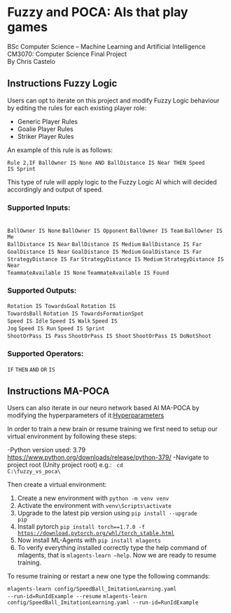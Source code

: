 # Fuzzy and POCA: AIs that play games
BSc Computer Science – Machine Learning and Artificial Intelligence
<br>CM3070: Computer Science Final Project
<br>By Chris Castelo

## Instructions Fuzzy Logic
Users can opt to iterate on this project and modify Fuzzy Logic behaviour by editing the rules for each existing player role:
-	Generic Player Rules
-	Goalie Player Rules
-	Striker Player Rules

An example of this rule is as follows:

<code>Rule 2,IF BallOwner IS None AND BallDistance IS Near THEN Speed IS Sprint</code>

This type of rule will apply logic to the Fuzzy Logic AI which will decided accordingly and output of speed.

### Supported Inputs:
<br>
<code>BallOwner IS None</code>
<code>BallOwner IS Opponent</code>
<code>BallOwner IS Team</code>
<code>BallOwner IS Me</code>
<br>
<code>BallDistance IS Near</code>
<code>BallDistance IS Medium</code>
<code>BallDistance IS Far</code>
<br>
<code>GoalDistance IS Near</code>
<code>GoalDistance IS Medium</code>
<code>GoalDistance IS Far</code>
<br>
<code>StrategyDistance IS Far</code>
<code>StrategyDistance IS Medium</code>
<code>StrategyDistance IS Near</code>
<br>
<code>TeammateAvailable IS None</code>
<code>TeammateAvailable IS Found</code>

### Supported Outputs:
<code>Rotation IS TowardsGoal</code>
<code>Rotation IS TowardsBall</code>
<code>Rotation IS TowardsFormationSpot</code>
<br>
<code>Speed IS Idle</code>
<code>Speed IS Walk</code>
<code>Speed IS Jog</code>
<code>Speed IS Run</code>
<code>Speed IS Sprint</code>
<br>
<code>ShootOrPass IS Pass</code>
<code>ShootOrPass IS Shoot</code>
<code>ShootOrPass IS DoNotShoot</code>

### Supported Operators:
<code>IF</code>
<code>THEN</code>
<code>AND</code>
<code>OR</code>
<code>IS</code>


## Instructions MA-POCA

Users can also iterate in our neuro network based AI MA-POCA by modifying the hyperparameters of it:[Hyperparameters](https://github.com/ChrisCastelo/fuzzy_vs_poca/blob/main/config/SpeedBall.yaml)

In order to train a new brain or resume training we first need to setup our virtual environment by following these steps:

-Python version used: 3.79 https://www.python.org/downloads/release/python-379/
-Navigate to project root (Unity project root) e.g.: <code> cd C:\fuzzy_vs_poca\ </code>

Then create a virtual environment:

1.	Create a new environment with <code>python -m venv venv</code>
2.	Activate the environment with <code>venv\Scripts\activate</code>
3.	Upgrade to the latest pip version using <code>pip install --upgrade pip</code>
4.	Install pytorch 
<code>pip install torch==1.7.0 -f https://download.pytorch.org/whl/torch_stable.html</code>
5.	Now install ML-Agents with <code>pip install mlagents</code>
6.	To verify everything installed correctly type the help command of mlagents, that is <code>mlagents-learn –help</code>. Now we are ready to resume training.

To resume training or restart a new one type the following commands:

<code>mlagents-learn config/SpeedBall_ImitationLearning.yaml --run-id=RunIdExample --resume</code>
<code>mlagents-learn config/SpeedBall_ImitationLearning.yaml --run-id=RunIdExample</code>

